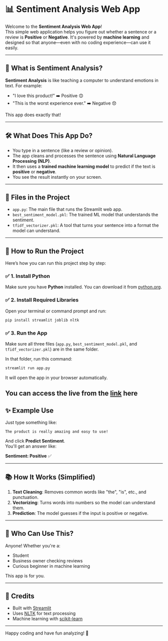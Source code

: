 
# 📊 Sentiment Analysis Web App

Welcome to the **Sentiment Analysis Web App**!  
This simple web application helps you figure out whether a sentence or a review is **Positive** or **Negative**. It's powered by **machine learning** and designed so that anyone—even with no coding experience—can use it easily.

---

## 🌟 What is Sentiment Analysis?

**Sentiment Analysis** is like teaching a computer to understand emotions in text. For example:
- "I love this product!" ➡️ Positive 😊  
- "This is the worst experience ever." ➡️ Negative 😞

This app does exactly that!

---

## 🛠️ What Does This App Do?

- You type in a sentence (like a review or opinion).
- The app cleans and processes the sentence using **Natural Language Processing (NLP)**.
- It then uses a **trained machine learning model** to predict if the text is **positive** or **negative**.
- You see the result instantly on your screen.

---

## 🧾 Files in the Project

- `app.py`: The main file that runs the Streamlit web app.
- `best_sentiment_model.pkl`: The trained ML model that understands the sentiment.
- `tfidf_vectorizer.pkl`: A tool that turns your sentence into a format the model can understand.

---

## 🚀 How to Run the Project

Here’s how you can run this project step by step:

### ✅ 1. Install Python
Make sure you have **Python** installed. You can download it from [python.org](https://www.python.org/).

### ✅ 2. Install Required Libraries

Open your terminal or command prompt and run:

```bash
pip install streamlit joblib nltk
```

### ✅ 3. Run the App

Make sure all three files (`app.py`, `best_sentiment_model.pkl`, and `tfidf_vectorizer.pkl`) are in the same folder.

In that folder, run this command:

```bash
streamlit run app.py
```

It will open the app in your browser automatically.

You can access the live from the [link](https://appuct-review-sentiment-analysis-frbbofaknnpoxj53czr6nq.streamlit.app/) here
---

## ✨ Example Use

Just type something like:

```
The product is really amazing and easy to use!
```

And click **Predict Sentiment**.  
You'll get an answer like:

**Sentiment: Positive** ✅

---

## 📚 How It Works (Simplified)

1. **Text Cleaning**: Removes common words like "the", "is", etc., and punctuation.
2. **Vectorizing**: Turns words into numbers so the model can understand them.
3. **Prediction**: The model guesses if the input is positive or negative.

---

## 👶 Who Can Use This?

Anyone! Whether you're a:
- Student
- Business owner checking reviews
- Curious beginner in machine learning

This app is for you.

---

## 🙌 Credits

- Built with [Streamlit](https://streamlit.io/)
- Uses [NLTK](https://www.nltk.org/) for text processing
- Machine learning with [scikit-learn](https://scikit-learn.org/)

---

Happy coding and have fun analyzing! 🎉

